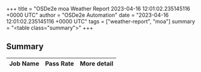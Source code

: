 +++
title = "OSDe2e moa Weather Report 2023-04-16 12:01:02.235145116 +0000 UTC"
author = "OSDe2e Automation"
date = "2023-04-16 12:01:02.235145116 +0000 UTC"
tags = ["weather-report", "moa"]
summary = "<table class=\"summary\"></table>"
+++
## Summary

| Job Name | Pass Rate | More detail |
|----------|-----------|-------------|




